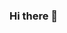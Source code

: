### Hi there 👋

<!--
**GabrielMarques09/GabrielMarques09** is a ✨ _special_ ✨ repository because its `README.md` (this file) appears on your GitHub profile.

### 👋 Hello! I'm Gabriel Alcântara
🔭 Graduated in Internet Systems, I am currently doing a postgraduate degree in Web Development Fullstack. Every day more excited about my studies in web development. 

##### 💻 The technologies I'm most familiar with:


- ⚡ Node, Javascript, Reactjs, HTML, CSS, Tailwindcss, Bootstrap

### 📫 Reach me at 
[![Linkedin](https://i.stack.imgur.com/gVE0j.png) LinkedIn](https://www.linkedin.com/in/gabriel-alc%C3%A2ntara/)
